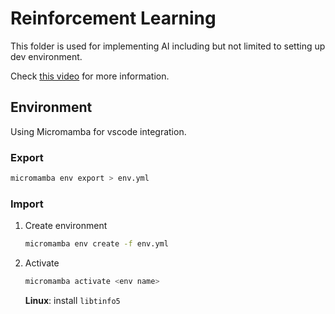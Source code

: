 # Reinforcement Learning
This folder is used for implementing AI including but not limited to setting up dev environment.

Check [this video](https://www.youtube.com/watch?v=zPFU30tbyKs) for more information.

## Environment
Using Micromamba for vscode integration.

### Export 
```bash
micromamba env export > env.yml
```

### Import 
1. Create environment
    ```bash
    micromamba env create -f env.yml
    ```

1. Activate
    ```bash
    micromamba activate <env name>
    ```
    
    **Linux**: install `libtinfo5`
